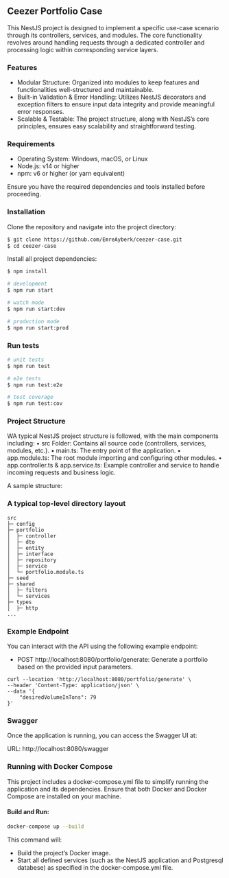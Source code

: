 ## Ceezer Portfolio Case

This NestJS project is designed to implement a specific use-case scenario through its controllers, services, and modules. The core functionality revolves around handling requests through a dedicated controller and processing logic within corresponding service layers.

### Features
- 	Modular Structure: Organized into modules to keep features and functionalities well-structured and maintainable.
- 	Built-in Validation & Error Handling: Utilizes NestJS decorators and exception filters to ensure input data integrity and provide meaningful error responses.
- 	Scalable & Testable: The project structure, along with NestJS’s core principles, ensures easy scalability and straightforward testing.

### Requirements
- 	Operating System: Windows, macOS, or Linux
- 	Node.js: v14 or higher
- 	npm: v6 or higher (or yarn equivalent)

Ensure you have the required dependencies and tools installed before proceeding.

### Installation

Clone the repository and navigate into the project directory:


```bash
$ git clone https://github.com/EmreAyberk/ceezer-case.git
$ cd ceezer-case
```

Install all project dependencies:

```bash
$ npm install
```


```bash
# development
$ npm run start

# watch mode
$ npm run start:dev

# production mode
$ npm run start:prod
```

### Run tests

```bash
# unit tests
$ npm run test

# e2e tests
$ npm run test:e2e

# test coverage
$ npm run test:cov
```

### Project Structure

WA typical NestJS project structure is followed, with the main components including:
•	src Folder: Contains all source code (controllers, services, modules, etc.).
•	main.ts: The entry point of the application.
•	app.module.ts: The root module importing and configuring other modules.
•	app.controller.ts & app.service.ts: Example controller and service to handle incoming requests and business logic.

A sample structure:

### A typical top-level directory layout
    src
    ├─ config
    ├─ portfolio
    │  ├─ controller
    │  ├─ dto
    │  ├─ entity
    │  ├─ interface
    │  ├─ repository
    │  ├─ service
    │  └─ portfolio.module.ts
    ├─ seed
    ├─ shared
    │  ├─ filters
    │  └─ services
    ├─ types
    │  ├─ http
    ...

### Example Endpoint

You can interact with the API using the following example endpoint:
-	POST http://localhost:8080/portfolio/generate: Generate a portfolio based on the provided input parameters.

```
curl --location 'http://localhost:8080/portfolio/generate' \
--header 'Content-Type: application/json' \
--data '{
    "desiredVolumeInTons": 79
}'
```

### Swagger

Once the application is running, you can access the Swagger UI at:

URL: http://localhost:8080/swagger


### Running with Docker Compose

This project includes a docker-compose.yml file to simplify running the application and its dependencies. Ensure that both Docker and Docker Compose are installed on your machine.

#### Build and Run:
```bash
docker-compose up --build
```

This command will:
-	Build the project’s Docker image.
-	Start all defined services (such as the NestJS application and Postgresql databese) as specified in the docker-compose.yml file.